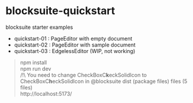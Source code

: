 # blocksuite-quickstart
blocksuite starter examples

* quickstart-01 : PageEditor with empty document
* quickstart-02 : PageEditor with sample document
* quickstart-03 : EdgelessEditor (WIP, not working)


> npm install  
> npm run dev  
> /!\ You need to change CheckBoxC**k**eckSolidIcon to CheckBoxC**h**eckSolidIcon in @blocksuite dist (package files) files (5 files)  
> http://localhost:5173/  







